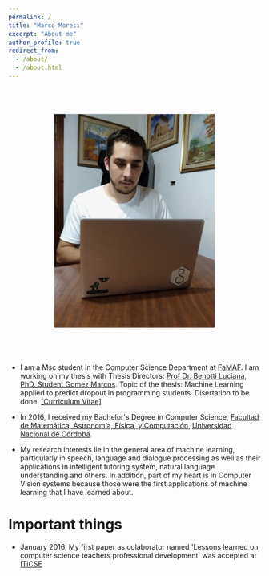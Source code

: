 ```yaml
---
permalink: /
title: "Marco Moresi"
excerpt: "About me"
author_profile: true
redirect_from: 
  - /about/
  - /about.html
---
```


<p align="center">
  <!-- <img src="images/profile.jpg" alt="profile" style="width: 450px;"/>  -->
  <img src="images/profile.jpg" alt="profile" style="width: 400px; transform: scale(0.8);"/>
</p>

* I am a Msc student in the Computer Science Department at [FaMAF](www.famaf.unc.edu.ar). I am working on my thesis with Thesis Directors: [Prof Dr. Benotti Luciana](https://benotti.github.io/), [PhD. Student Gomez Marcos](https://scholar.google.com.ar/citations?user=FTHzyOEAAAAJ&hl=en). Topic of the thesis: Machine Learning applied to predict dropout in programming students. Disertation to be done. [[Curriculum Vitae]](#linktomycv_under_construction)

* In 2016, I received my Bachelor's Degree in Computer Science, [Facultad de Matemática, Astronomía, Física, y Computación](www.famaf.unc.edu.ar), [Universidad Nacional de Córdoba](https://www.unc.edu.ar/).

* My research interests lie in the general area of machine learning, particularly in speech, language and dialogue processing as well as their applications in intelligent tutoring system, natural language understanding and others. In addition, part of my heart is in Computer Vision systems because those were the first applications of machine learning that I have learned about.


# Important things
* January 2016, My first paper as colaborator named 'Lessons learned on computer science teachers professional development' was accepted at [ITiCSE](http://ucsp.edu.pe/iticse2016/)